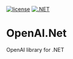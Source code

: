 [![license](https://img.shields.io/badge/license-MIT-blue.svg)](https://github.com/jodendaal/OpenAI.Net/blob/main/LICENSE) [![.NET](https://github.com/jodendaal/OpenAI.Net/actions/workflows/dotnet-desktop.yml/badge.svg?branch=main)](https://github.com/jodendaal/OpenAI.Net/actions/workflows/dotnet-desktop.yml) 

# OpenAI.Net
OpenAI library for .NET
